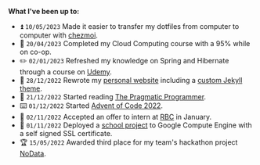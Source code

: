 **What I've been up to:**

- :arrow_double_up: `10/05/2023` Made it easier to transfer my dotfiles from computer to computer with [chezmoi](https://github.com/twpayne/chezmoi).
- :school: `20/04/2023` Completed my Cloud Computing course with a 95% while on co-op.
- :pencil2: `02/01/2023` Refreshed my knowledge on Spring and Hibernate through a course on [Udemy](https://www.udemy.com/course/spring-hibernate-tutorial/).
- :tada: `28/12/2022` Rewrote my [personal website](https://ryansheppard.tech) including a [custom Jekyll theme](https://github.com/ryanshepps/jekyll-theme-minimal-ryan).
- :book: `21/12/2022` Started reading [The Pragmatic Programmer](https://www.amazon.ca/Pragmatic-Programmer-journey-mastery-Anniversary/dp/0135957052/ref=sr_1_1?crid=3HMU3B0O33DYZ&keywords=the+pragmatic+programmer&qid=1672774654&sprefix=the+pragmatic+programmer%2Caps%2C112&sr=8-1).
- ⌨️ `01/12/2022` Started [Advent of Code 2022](https://adventofcode.com/2022/about).
- :bank: `02/11/2022` Accepted an offer to intern at [RBC](https://www.rbc.com/our-company/index.html) in January.
- 📖 `01/11/2022` Deployed a [school project](https://35.211.75.173) to Google Compute Engine with a self signed SSL certificate.
- :trophy: `15/05/2022` Awarded third place for my team's hackathon project [NoData](https://github.com/ryanshepps/NoData).
